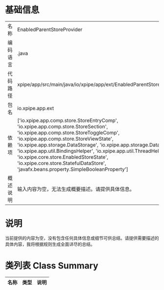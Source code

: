 # 基础信息

|      |      |
|------|------|
| 名称 | EnabledParentStoreProvider |
| 编码语言 | .java |
| 代码路径 | xpipe/app/src/main/java/io/xpipe/app/ext/EnabledParentStoreProvider.java |
| 包名 | io.xpipe.app.ext |
| 依赖项 | ['io.xpipe.app.comp.store.StoreEntryComp', 'io.xpipe.app.comp.store.StoreSection', 'io.xpipe.app.comp.store.StoreToggleComp', 'io.xpipe.app.comp.store.StoreViewState', 'io.xpipe.app.storage.DataStorage', 'io.xpipe.app.storage.DataStoreEntry', 'io.xpipe.app.util.BindingsHelper', 'io.xpipe.app.util.ThreadHelper', 'io.xpipe.core.store.EnabledStoreState', 'io.xpipe.core.store.StatefulDataStore', 'javafx.beans.property.SimpleBooleanProperty'] |
| 概述说明 | 输入内容为空，无法生成概要描述。请提供具体信息。 |

# 说明

当前提供的内容为空，没有包含任何具体信息或细节可供总结。请提供需要描述的具体内容，我将根据规则生成全面详尽的总结。

# 类列表 Class Summary

| 名称   | 类型  | 说明 |
|-------|------|-------------|




